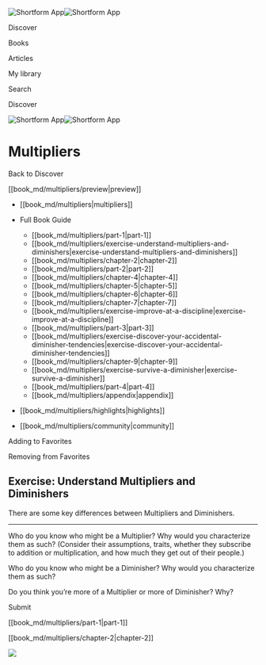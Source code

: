 ![Shortform App](/img/logo.36a2399e.svg)![Shortform App](/img/logo-dark.70c1b072.svg)

Discover

Books

Articles

My library

Search

Discover

![Shortform App](/img/logo.36a2399e.svg)![Shortform App](/img/logo-dark.70c1b072.svg)

# Multipliers

Back to Discover

[[book_md/multipliers/preview|preview]]

  * [[book_md/multipliers|multipliers]]
  * Full Book Guide

    * [[book_md/multipliers/part-1|part-1]]
    * [[book_md/multipliers/exercise-understand-multipliers-and-diminishers|exercise-understand-multipliers-and-diminishers]]
    * [[book_md/multipliers/chapter-2|chapter-2]]
    * [[book_md/multipliers/part-2|part-2]]
    * [[book_md/multipliers/chapter-4|chapter-4]]
    * [[book_md/multipliers/chapter-5|chapter-5]]
    * [[book_md/multipliers/chapter-6|chapter-6]]
    * [[book_md/multipliers/chapter-7|chapter-7]]
    * [[book_md/multipliers/exercise-improve-at-a-discipline|exercise-improve-at-a-discipline]]
    * [[book_md/multipliers/part-3|part-3]]
    * [[book_md/multipliers/exercise-discover-your-accidental-diminisher-tendencies|exercise-discover-your-accidental-diminisher-tendencies]]
    * [[book_md/multipliers/chapter-9|chapter-9]]
    * [[book_md/multipliers/exercise-survive-a-diminisher|exercise-survive-a-diminisher]]
    * [[book_md/multipliers/part-4|part-4]]
    * [[book_md/multipliers/appendix|appendix]]
  * [[book_md/multipliers/highlights|highlights]]
  * [[book_md/multipliers/community|community]]



Adding to Favorites 

Removing from Favorites 

## Exercise: Understand Multipliers and Diminishers

There are some key differences between Multipliers and Diminishers.

* * *

Who do you know who might be a Multiplier? Why would you characterize them as such? (Consider their assumptions, traits, whether they subscribe to addition or multiplication, and how much they get out of their people.)

Who do you know who might be a Diminisher? Why would you characterize them as such?

Do you think you’re more of a Multiplier or more of Diminisher? Why?

Submit 

[[book_md/multipliers/part-1|part-1]]

[[book_md/multipliers/chapter-2|chapter-2]]

![](https://bat.bing.com/action/0?ti=56018282&Ver=2&mid=b8b77f6a-31ed-4d83-be66-4bae882bec71&sid=f30c5e70639211ee87d33f0876d93783&vid=f30c9700639211eeb3a75d830392c94f&vids=0&msclkid=N&pi=0&lg=en-US&sw=800&sh=600&sc=24&nwd=1&tl=Shortform%20%7C%20Book&p=https%3A%2F%2Fwww.shortform.com%2Fapp%2Fbook%2Fmultipliers%2Fexercise-understand-multipliers-and-diminishers&r=&lt=432&evt=pageLoad&sv=1&rn=305595)

